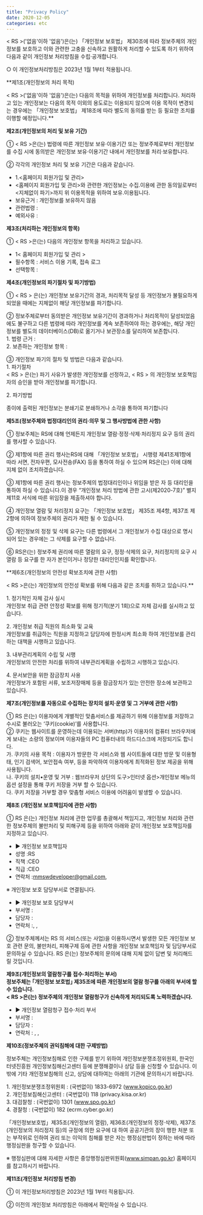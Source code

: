 ```yaml
---
title: "Privacy Policy"
date: 2020-12-05
categories: etc
---
```



< RS >('없음'이하 '없음')은(는) 「개인정보 보호법」 제30조에 따라 정보주체의 개인정보를 보호하고 이와 관련한 고충을 신속하고 원활하게 처리할 수 있도록 하기 위하여 다음과 같이 개인정보 처리방침을 수립·공개합니다.

○ 이 개인정보처리방침은 2023년 1월 1부터 적용됩니다.

**제1조(개인정보의 처리 목적)  
  
< RS >('없음'이하 '없음')은(는) 다음의 목적을 위하여 개인정보를 처리합니다. 처리하고 있는 개인정보는 다음의 목적 이외의 용도로는 이용되지 않으며 이용 목적이 변경되는 경우에는 「개인정보 보호법」 제18조에 따라 별도의 동의를 받는 등 필요한 조치를 이행할 예정입니다.**

  
  

**제2조(개인정보의 처리 및 보유 기간)**  
  
① < RS >은(는) 법령에 따른 개인정보 보유·이용기간 또는 정보주체로부터 개인정보를 수집 시에 동의받은 개인정보 보유·이용기간 내에서 개인정보를 처리·보유합니다.  
  
② 각각의 개인정보 처리 및 보유 기간은 다음과 같습니다.

-   1.<홈페이지 회원가입 및 관리>
-   <홈페이지 회원가입 및 관리>와 관련한 개인정보는 수집.이용에 관한 동의일로부터<지체없이 파기>까지 위 이용목적을 위하여 보유.이용됩니다.
-   보유근거 : 개인정보를 보유하지 않음
-   관련법령 :
-   예외사유 :

  
  

**제3조(처리하는 개인정보의 항목)**  
  
① < RS >은(는) 다음의 개인정보 항목을 처리하고 있습니다.

-   1< 홈페이지 회원가입 및 관리 >
-   필수항목 : 서비스 이용 기록, 접속 로그
-   선택항목 :

  
  

**제4조(개인정보의 파기절차 및 파기방법)**

  
① < RS > 은(는) 개인정보 보유기간의 경과, 처리목적 달성 등 개인정보가 불필요하게 되었을 때에는 지체없이 해당 개인정보를 파기합니다.  
  
② 정보주체로부터 동의받은 개인정보 보유기간이 경과하거나 처리목적이 달성되었음에도 불구하고 다른 법령에 따라 개인정보를 계속 보존하여야 하는 경우에는, 해당 개인정보를 별도의 데이터베이스(DB)로 옮기거나 보관장소를 달리하여 보존합니다.  
1\. 법령 근거 :  
2\. 보존하는 개인정보 항목 :   
  
③ 개인정보 파기의 절차 및 방법은 다음과 같습니다.  
1\. 파기절차  
< RS > 은(는) 파기 사유가 발생한 개인정보를 선정하고, < RS > 의 개인정보 보호책임자의 승인을 받아 개인정보를 파기합니다.

2\. 파기방법

종이에 출력된 개인정보는 분쇄기로 분쇄하거나 소각을 통하여 파기합니다

  
  

**제5조(정보주체와 법정대리인의 권리·의무 및 그 행사방법에 관한 사항)**

  
  
① 정보주체는 RS에 대해 언제든지 개인정보 열람·정정·삭제·처리정지 요구 등의 권리를 행사할 수 있습니다.

② 제1항에 따른 권리 행사는RS에 대해 「개인정보 보호법」 시행령 제41조제1항에 따라 서면, 전자우편, 모사전송(FAX) 등을 통하여 하실 수 있으며 RS은(는) 이에 대해 지체 없이 조치하겠습니다.

③ 제1항에 따른 권리 행사는 정보주체의 법정대리인이나 위임을 받은 자 등 대리인을 통하여 하실 수 있습니다.이 경우 “개인정보 처리 방법에 관한 고시(제2020-7호)” 별지 제11호 서식에 따른 위임장을 제출하셔야 합니다.

④ 개인정보 열람 및 처리정지 요구는 「개인정보 보호법」 제35조 제4항, 제37조 제2항에 의하여 정보주체의 권리가 제한 될 수 있습니다.

⑤ 개인정보의 정정 및 삭제 요구는 다른 법령에서 그 개인정보가 수집 대상으로 명시되어 있는 경우에는 그 삭제를 요구할 수 없습니다.

⑥ RS은(는) 정보주체 권리에 따른 열람의 요구, 정정·삭제의 요구, 처리정지의 요구 시 열람 등 요구를 한 자가 본인이거나 정당한 대리인인지를 확인합니다.

  
  

**제6조(개인정보의 안전성 확보조치에 관한 사항)  
  
< RS >은(는) 개인정보의 안전성 확보를 위해 다음과 같은 조치를 취하고 있습니다.**

1\. 정기적인 자체 감사 실시  
개인정보 취급 관련 안정성 확보를 위해 정기적(분기 1회)으로 자체 감사를 실시하고 있습니다.  
  
2\. 개인정보 취급 직원의 최소화 및 교육  
개인정보를 취급하는 직원을 지정하고 담당자에 한정시켜 최소화 하여 개인정보를 관리하는 대책을 시행하고 있습니다.  
  
3\. 내부관리계획의 수립 및 시행  
개인정보의 안전한 처리를 위하여 내부관리계획을 수립하고 시행하고 있습니다.  
  
4\. 문서보안을 위한 잠금장치 사용  
개인정보가 포함된 서류, 보조저장매체 등을 잠금장치가 있는 안전한 장소에 보관하고 있습니다.  
  

  
  

**제7조(개인정보를 자동으로 수집하는 장치의 설치·운영 및 그 거부에 관한 사항)**

  
  
① RS 은(는) 이용자에게 개별적인 맞춤서비스를 제공하기 위해 이용정보를 저장하고 수시로 불러오는 ‘쿠키(cookie)’를 사용합니다.  
② 쿠키는 웹사이트를 운영하는데 이용되는 서버(http)가 이용자의 컴퓨터 브라우저에게 보내는 소량의 정보이며 이용자들의 PC 컴퓨터내의 하드디스크에 저장되기도 합니다.  
가. 쿠키의 사용 목적 : 이용자가 방문한 각 서비스와 웹 사이트들에 대한 방문 및 이용형태, 인기 검색어, 보안접속 여부, 등을 파악하여 이용자에게 최적화된 정보 제공을 위해 사용됩니다.  
나. 쿠키의 설치•운영 및 거부 : 웹브라우저 상단의 도구>인터넷 옵션>개인정보 메뉴의 옵션 설정을 통해 쿠키 저장을 거부 할 수 있습니다.  
다. 쿠키 저장을 거부할 경우 맞춤형 서비스 이용에 어려움이 발생할 수 있습니다.

**제8조 (개인정보 보호책임자에 관한 사항)**

① RS 은(는) 개인정보 처리에 관한 업무를 총괄해서 책임지고, 개인정보 처리와 관련한 정보주체의 불만처리 및 피해구제 등을 위하여 아래와 같이 개인정보 보호책임자를 지정하고 있습니다.

-   ▶ 개인정보 보호책임자
-   성명 :RS
-   직책 :CEO
-   직급 :CEO
-   연락처 :mmswdeveloper@gmail.com,

※ 개인정보 보호 담당부서로 연결됩니다.

-   ▶ 개인정보 보호 담당부서
-   부서명 :
-   담당자 :
-   연락처 :, ,

② 정보주체께서는 RS 의 서비스(또는 사업)을 이용하시면서 발생한 모든 개인정보 보호 관련 문의, 불만처리, 피해구제 등에 관한 사항을 개인정보 보호책임자 및 담당부서로 문의하실 수 있습니다. RS 은(는) 정보주체의 문의에 대해 지체 없이 답변 및 처리해드릴 것입니다.

**제9조(개인정보의 열람청구를 접수·처리하는 부서)  
정보주체는 ｢개인정보 보호법｣ 제35조에 따른 개인정보의 열람 청구를 아래의 부서에 할 수 있습니다.  
< RS >은(는) 정보주체의 개인정보 열람청구가 신속하게 처리되도록 노력하겠습니다.**

-   ▶ 개인정보 열람청구 접수·처리 부서
-   부서명 :
-   담당자 :
-   연락처 : , ,

  
  

**제10조(정보주체의 권익침해에 대한 구제방법)**

  
  
정보주체는 개인정보침해로 인한 구제를 받기 위하여 개인정보분쟁조정위원회, 한국인터넷진흥원 개인정보침해신고센터 등에 분쟁해결이나 상담 등을 신청할 수 있습니다. 이 밖에 기타 개인정보침해의 신고, 상담에 대하여는 아래의 기관에 문의하시기 바랍니다.  
  
1\. 개인정보분쟁조정위원회 : (국번없이) 1833-6972 (www.kopico.go.kr)  
2\. 개인정보침해신고센터 : (국번없이) 118 (privacy.kisa.or.kr)  
3\. 대검찰청 : (국번없이) 1301 (www.spo.go.kr)  
4\. 경찰청 : (국번없이) 182 (ecrm.cyber.go.kr)  
  
「개인정보보호법」제35조(개인정보의 열람), 제36조(개인정보의 정정·삭제), 제37조(개인정보의 처리정지 등)의 규정에 의한 요구에 대 하여 공공기관의 장이 행한 처분 또는 부작위로 인하여 권리 또는 이익의 침해를 받은 자는 행정심판법이 정하는 바에 따라 행정심판을 청구할 수 있습니다.  
  
※ 행정심판에 대해 자세한 사항은 중앙행정심판위원회(www.simpan.go.kr) 홈페이지를 참고하시기 바랍니다.  
  

**제11조(개인정보 처리방침 변경)**

① 이 개인정보처리방침은 2023년 1월 1부터 적용됩니다.

② 이전의 개인정보 처리방침은 아래에서 확인하실 수 있습니다.